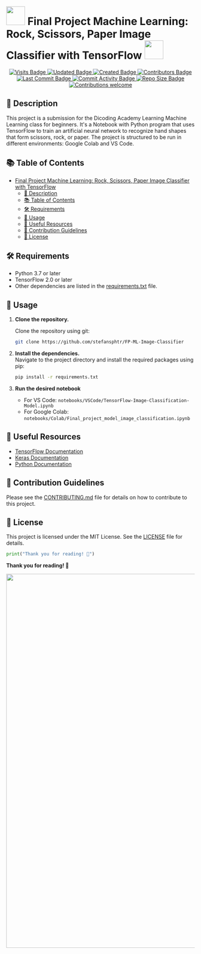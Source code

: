 # <img src="./src/Logo-Dicoding-Academy.gif" width="50"> Final Project Machine Learning: Rock, Scissors, Paper Image Classifier with TensorFlow <img src="./src/Logo-Dicoding-Academy.gif" width="50">
  
<p align="center">
  <a href="#">
    <img src="https://badges.pufler.dev/visits/stefansphtr/FP-ML-Image-Classifier" alt="Visits Badge">
    <img src="https://badges.pufler.dev/updated/stefansphtr/FP-ML-Image-Classifier" alt="Updated Badge">
    <img src="https://badges.pufler.dev/created/stefansphtr/FP-ML-Image-Classifier" alt="Created Badge">
    <img src="https://img.shields.io/github/contributors/stefansphtr/FP-ML-Image-Classifier" alt="Contributors Badge">
    <img src="https://img.shields.io/github/last-commit/stefansphtr/FP-ML-Image-Classifier" alt="Last Commit Badge">
    <img src="https://img.shields.io/github/commit-activity/m/stefansphtr/FP-ML-Image-Classifier" alt="Commit Activity Badge">
    <img src="https://img.shields.io/github/repo-size/stefansphtr/FP-ML-Image-Classifier" alt="Repo Size Badge">
    <img src="https://img.shields.io/badge/contributions-welcome-orange.svg" alt="Contributions welcome">
  </a>
</p>

## 📝 Description

This project is a submission for the Dicoding Academy Learning Machine Learning class for beginners. It's a Notebook with Python program that uses TensorFlow to train an artificial neural network to recognize hand shapes that form scissors, rock, or paper. The project is structured to be run in different environments: Google Colab and VS Code.

## 📚 Table of Contents

- [ Final Project Machine Learning: Rock, Scissors, Paper Image Classifier with TensorFlow ](#-final-project-machine-learning-rock-scissors-paper-image-classifier-with-tensorflow-)
  - [📝 Description](#-description)
  - [📚 Table of Contents](#-table-of-contents)
  - [🛠️ Requirements](#️-requirements)
  - [🚀 Usage](#-usage)
  - [📖 Useful Resources](#-useful-resources)
  - [🤝 Contribution Guidelines](#-contribution-guidelines)
  - [📄 License](#-license)

## 🛠️ Requirements

- Python 3.7 or later
- TensorFlow 2.0 or later
- Other dependencies are listed in the [requirements.txt](requirements.txt) file.

## 🚀 Usage

1. **Clone the repository.** <br>
  
    Clone the repository using git:

    ```bash
    git clone https://github.com/stefansphtr/FP-ML-Image-Classifier
    ```

2. **Install the dependencies.** <br> 
   Navigate to the project directory and install the required packages using pip: 
   
   ```bash
   pip install -r requirements.txt
   ```
   
   
3. **Run the desired notebook**
   - For VS Code: `notebooks/VSCode/TensorFlow-Image-Classification-Model.ipynb`
   - For Google Colab: `notebooks/Colab/Final_project_model_image_classification.ipynb`

## 📖 Useful Resources

- [TensorFlow Documentation](https://www.tensorflow.org/learn)
- [Keras Documentation](https://keras.io/api/)
- [Python Documentation](https://docs.python.org/3/)

## 🤝 Contribution Guidelines

Please see the [CONTRIBUTING.md](CONTRIBUTING.md) file for details on how to contribute to this project.

## 📄 License

This project is licensed under the MIT License. See the [LICENSE](LICENSE) file for details.

```python
print("Thank you for reading! 🙏")
```

**Thank you for reading! 🙏**

<div align='center'><img src="https://user-images.githubusercontent.com/74038190/212284115-f47cd8ff-2ffb-4b04-b5bf-4d1c14c0247f.gif" width="1000"></div>